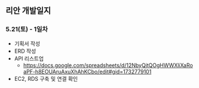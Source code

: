 ## 리안 개발일지

### 5.21(토) - 1일차
- 기획서 작성
- ERD 작성
- API 리스트업
  - https://docs.google.com/spreadsheets/d/12NbyQjtQOgHWWXliXaRoaPF-h8EOUAruAxuXhAhKCbo/edit#gid=1732779101
- EC2, RDS 구축 및 연결 확인

